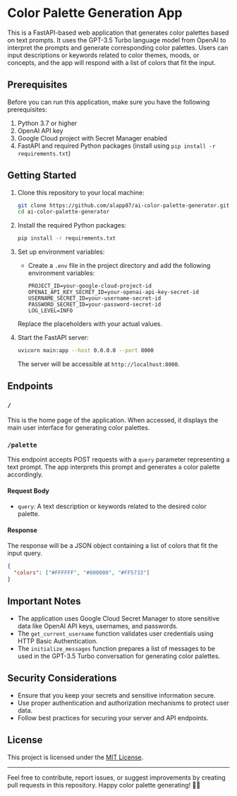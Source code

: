 # Color Palette Generation App

This is a FastAPI-based web application that generates color palettes based on text prompts. It uses the GPT-3.5 Turbo language model from OpenAI to interpret the prompts and generate corresponding color palettes. Users can input descriptions or keywords related to color themes, moods, or concepts, and the app will respond with a list of colors that fit the input.

## Prerequisites

Before you can run this application, make sure you have the following prerequisites:

1. Python 3.7 or higher
2. OpenAI API key
3. Google Cloud project with Secret Manager enabled
4. FastAPI and required Python packages (install using `pip install -r requirements.txt`)

## Getting Started

1. Clone this repository to your local machine:

   ```bash
   git clone https://github.com/alapp87/ai-color-palette-generator.git
   cd ai-color-palette-generator
   ```

2. Install the required Python packages:

   ```bash
   pip install -r requirements.txt
   ```

3. Set up environment variables:

   - Create a `.env` file in the project directory and add the following environment variables:

     ```dotenv
     PROJECT_ID=your-google-cloud-project-id
     OPENAI_API_KEY_SECRET_ID=your-openai-api-key-secret-id
     USERNAME_SECRET_ID=your-username-secret-id
     PASSWORD_SECRET_ID=your-password-secret-id
     LOG_LEVEL=INFO
     ```

   Replace the placeholders with your actual values.

4. Start the FastAPI server:

   ```bash
   uvicorn main:app --host 0.0.0.0 --port 8000
   ```

   The server will be accessible at `http://localhost:8000`.

## Endpoints

### `/`

This is the home page of the application. When accessed, it displays the main user interface for generating color palettes.

### `/palette`

This endpoint accepts POST requests with a `query` parameter representing a text prompt. The app interprets this prompt and generates a color palette accordingly.

#### Request Body

- `query`: A text description or keywords related to the desired color palette.

#### Response

The response will be a JSON object containing a list of colors that fit the input query.

```json
{
  "colors": ["#FFFFFF", "#000000", "#FF5733"]
}
```

## Important Notes

- The application uses Google Cloud Secret Manager to store sensitive data like OpenAI API keys, usernames, and passwords.
- The `get_current_username` function validates user credentials using HTTP Basic Authentication.
- The `initialize_messages` function prepares a list of messages to be used in the GPT-3.5 Turbo conversation for generating color palettes.

## Security Considerations

- Ensure that you keep your secrets and sensitive information secure.
- Use proper authentication and authorization mechanisms to protect user data.
- Follow best practices for securing your server and API endpoints.

## License

This project is licensed under the [MIT License](LICENSE).

---

Feel free to contribute, report issues, or suggest improvements by creating pull requests in this repository. Happy color palette generating! 🎨🌈

